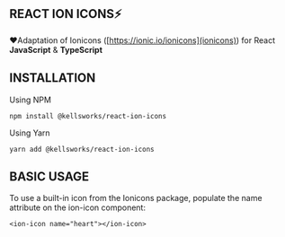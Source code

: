 ## REACT ION ICONS⚡️

❤️Adaptation of Ionicons ([https://ionic.io/ionicons](ionicons)) for React **JavaScript** & **TypeScript**

## INSTALLATION
Using NPM
 

    npm install @kellsworks/react-ion-icons

Using Yarn

    yarn add @kellsworks/react-ion-icons

## BASIC USAGE

To use a built-in icon from the Ionicons package, populate the name attribute on the ion-icon component:

    <ion-icon name="heart"></ion-icon>

